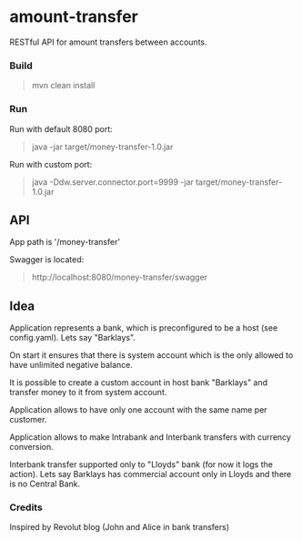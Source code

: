 # amount-transfer
RESTful API for amount transfers between accounts.

### Build
> mvn clean install

### Run
Run with default 8080 port:

> java -jar target/money-transfer-1.0.jar

Run with custom port:

> java -Ddw.server.connector.port=9999 -jar target/money-transfer-1.0.jar

## API

App path is '/money-transfer'

Swagger is located:
> http://localhost:8080/money-transfer/swagger

## Idea
Application represents a bank, which is preconfigured to be a host (see config.yaml). Lets say "Barklays".

On start it ensures that there is system account which is the only allowed to have unlimited negative balance.

It is possible to create a custom account in host bank "Barklays" and transfer money to it from system account.

Application allows to have only one account with the same name per customer.

Application allows to make Intrabank and Interbank transfers with currency conversion.

Interbank transfer supported only to "Lloyds" bank (for now it logs the action). 
Lets say Barklays has commercial account only in Lloyds and there is no Central Bank.

### Credits
Inspired by Revolut blog (John and Alice in bank transfers)